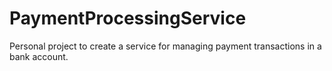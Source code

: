 # PaymentProcessingService
Personal project to create a service for managing payment transactions in a bank account.
